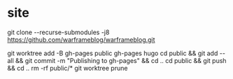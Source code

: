 # site

git clone --recurse-submodules -j8 https://github.com/warframeblog/warframeblog.git

git worktree add -B gh-pages public gh-pages
hugo
cd public && git add --all && git commit -m "Publishing to gh-pages" && cd ..
cd public && git push && cd ..
rm -rf public/*
git worktree prune